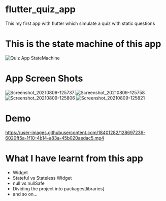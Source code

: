 # flutter_quiz_app
This my first app with flutter which simulate a quiz with static questions

# This is the state machine of this app
![Quiz App StateMachine](https://user-images.githubusercontent.com/18401282/128686435-1a79fc72-730f-4858-b945-8f2c89b89923.png)

# App Screen Shots
![Screenshot_20210809-125737](https://user-images.githubusercontent.com/18401282/128697177-b86ab8fc-df3c-47a6-a2fe-4607fd2aa8bd.png)
![Screenshot_20210809-125758](https://user-images.githubusercontent.com/18401282/128697188-d344baf9-8f37-405d-9a6b-a349f77ef48d.png)
![Screenshot_20210809-125806](https://user-images.githubusercontent.com/18401282/128697195-ca46e8d1-14e1-4929-873c-d39399565118.png)
![Screenshot_20210809-125821](https://user-images.githubusercontent.com/18401282/128697203-5f9f46c0-bc7d-43f9-a0b4-9d207b7fb792.png)

# Demo


https://user-images.githubusercontent.com/18401282/128697239-6020ff5a-1f10-4b14-a83a-45b020aedac5.mp4


# What I have learnt from this app
- Widget
- Stateful vs Stateless Widget
- null vs nullSafe
- Dividing the project into packages[libraries]
- and so on...
